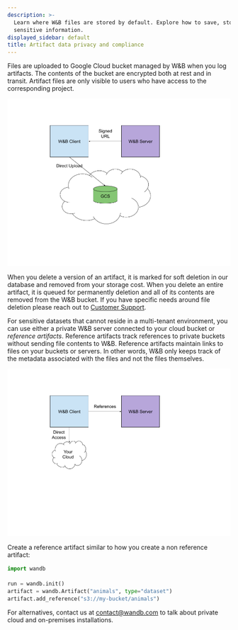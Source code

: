 ```yaml
---
description: >-
  Learn where W&B files are stored by default. Explore how to save, store
  sensitive information.
displayed_sidebar: default
title: Artifact data privacy and compliance
---
```


Files are uploaded to Google Cloud bucket managed by W&B when you log artifacts. The contents of the bucket are encrypted both at rest and in transit. Artifact files are only visible to users who have access to the corresponding project.

![GCS W&B Client Server diagram](/images/artifacts/data_and_privacy_compliance_1.png)

When you delete a version of an artifact, it is marked for soft deletion in our database and removed from your storage cost. When you delete an entire artifact, it is queued for permanently deletion and all of its contents are removed from the W&B bucket. If you have specific needs around file deletion please reach out to [Customer Support](mailto:support@wandb.com).

For sensitive datasets that cannot reside in a multi-tenant environment, you can use either a private W&B server connected to your cloud bucket or _reference artifacts_. Reference artifacts track references to private buckets without sending file contents to W&B. Reference artifacts maintain links to files on your buckets or servers. In other words, W&B only keeps track of the metadata associated with the files and not the files themselves.

![W&B Client Server Cloud diagram](/images/artifacts/data_and_privacy_compliance_2.png)

Create a reference artifact similar to how you create a non reference artifact:

```python
import wandb

run = wandb.init()
artifact = wandb.Artifact("animals", type="dataset")
artifact.add_reference("s3://my-bucket/animals")
```

For alternatives, contact us at [contact@wandb.com](mailto:contact@wandb.com) to talk about private cloud and on-premises installations.
